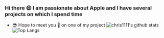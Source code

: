 ### Hi there 😄 I am passionate about Apple and I have several projects on which I spend time
- 😎 Hope to meet you 🤝 on one of my project
![chris1111's github stats](https://github-readme-stats.vercel.app/api?username=chris1111&count_private=true&show_icons=true)
![Top Langs](https://github-readme-stats.vercel.app/api/top-langs/?username=chris1111&hide=php,css&layout=compact)

<!-- Here are some ideas to get you started:

